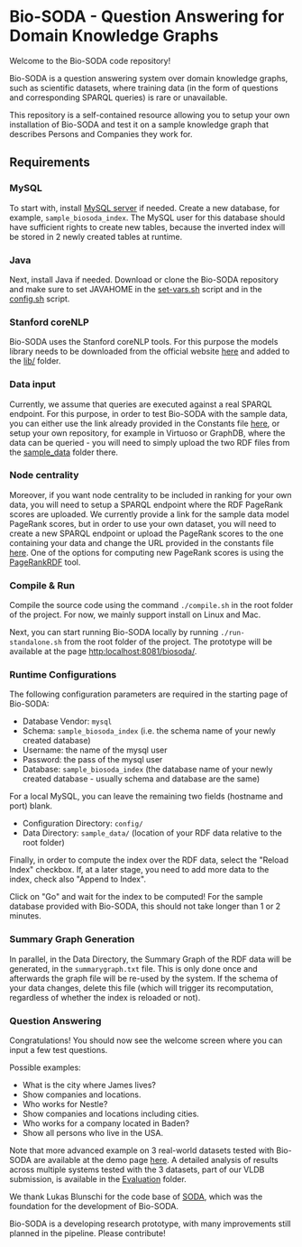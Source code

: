 # Bio-SODA - Question Answering for Domain Knowledge Graphs

Welcome to the Bio-SODA code repository! 

Bio-SODA is a question answering system over domain knowledge graphs, such as scientific datasets, where training data (in the form of questions and corresponding SPARQL queries) is rare or unavailable.

This repository is a self-contained resource allowing you to setup your own installation of Bio-SODA and test it on a sample knowledge graph that describes Persons and Companies they work for. 

## Requirements

### MySQL

To start with, install [MySQL server](https://dev.mysql.com/downloads/mysql/) if needed. Create a new database, for example, `sample_biosoda_index`. The MySQL user for this database should have sufficient rights to create new tables, because the inverted index will be stored in 2 newly created tables at runtime.

### Java

Next, install Java if needed. Download or clone the Bio-SODA repository and make sure to set JAVAHOME in the [set-vars.sh](https://github.com/anazhaw/bio-soda/blob/master/set-vars.sh#L9) script and in the [config.sh](https://github.com/anazhaw/bio-soda/blob/master/scripts/config.sh#L9) script.

### Stanford coreNLP

Bio-SODA uses the Stanford coreNLP tools. For this purpose the models library needs to be downloaded from the official website [here](http://nlp.stanford.edu/software/stanford-english-corenlp-2016-10-31-models.jar) and added to the [lib/](https://github.com/anazhaw/bio-soda/blob/master/lib/) folder.

### Data input
Currently, we assume that queries are executed against a real SPARQL endpoint. For this purpose, in order to test Bio-SODA with the sample data, you can either use the link already provided in the Constants file [here](https://github.com/anazhaw/bio-soda/blob/master/src/ch/ethz/semdwhsearch/prototyp1/constants/Constants.java#L84), or setup your own repository, for example in Virtuoso or GraphDB, where the data can be queried - you will need to simply upload the two RDF files from the [sample_data](https://github.com/anazhaw/bio-soda/blob/master/sample_data) folder there. 

### Node centrality
Moreover, if you want node centrality to be included in ranking for your own data, you will need to setup a SPARQL endpoint where the RDF PageRank scores are uploaded. We currently provide a link for the sample data model PageRank scores, but in order to use your own dataset, you will need to create a new SPARQL endpoint or upload the PageRank scores to the one containing your data and change the URL provided in the constants file [here](https://github.com/anazhaw/bio-soda/blob/master/src/ch/ethz/semdwhsearch/prototyp1/constants/Constants.java#L85). One of the options for computing new PageRank scores is using the [PageRankRDF](https://github.com/QAnswer/PageRankRDF) tool.

### Compile & Run
Compile the source code using the command `./compile.sh` in the root folder of the project. For now, we mainly support install on Linux and Mac.

Next, you can start running Bio-SODA locally by running `./run-standalone.sh` from the root folder of the project. The prototype will be available at the page [http:localhost:8081/biosoda/](http:localhost:8081/biosoda/).

### Runtime Configurations
The following configuration parameters are required in the starting page of Bio-SODA:
* Database Vendor: `mysql`
* Schema: `sample_biosoda_index` (i.e. the schema name of your newly created database)
* Username: the name of the mysql user
* Password: the pass of the mysql user
* Database: `sample_biosoda_index` (the database name of your newly created database - usually schema and database are the same)

For a local MySQL, you can leave the remaining two fields (hostname and port) blank.
* Configuration Directory: `config/`
* Data Directory: `sample_data/` (location of your RDF data relative to the root folder) 

Finally, in order to compute the index over the RDF data, select the "Reload Index" checkbox. If, at a later stage, you need to add more data to the index, check also "Append to Index".

Click on "Go" and wait for the index to be computed! For the sample database provided with Bio-SODA, this should not take longer than 1 or 2 minutes. 

### Summary Graph Generation
In parallel, in the Data Directory, the Summary Graph of the RDF data will be generated, in the `summarygraph.txt` file. This is only done once and afterwards the graph file will be re-used by the system. If the schema of your data changes, delete this file (which will trigger its recomputation, regardless of whether the index is reloaded or not).

### Question Answering

Congratulations! You should now see the welcome screen where you can input a few test questions.

Possible examples:
* What is the city where James lives?
* Show companies and locations.
* Who works for Nestle?
* Show companies and locations including cities.
* Who works for a company located in Baden?
* Show all persons who live in the USA. 

Note that more advanced example on 3 real-world datasets tested with Bio-SODA are available at the demo page [here](http://biosoda.expasy.org/welcome/). A detailed analysis of results across multiple systems tested with the 3 datasets, part of our VLDB submission, is available in the [Evaluation](https://github.com/anazhaw/Bio-SODA/tree/master/Evaluation) folder.

We thank Lukas Blunschi for the code base of [SODA](https://dl.acm.org/doi/10.14778/2336664.2336667), which was the foundation for the development of Bio-SODA.

Bio-SODA is a developing research prototype, with many improvements still planned in the pipeline. Please contribute!
